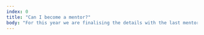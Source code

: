```yaml
---
index: 0
title: "Can I become a mentor?"
body: "For this year we are finalising the details with the last mentors, so currently we’re all set. Please <a href='mailto:info@swiftisland.nl'>send us an email</a> though, so we can contact you if one of our mentors has to cancel. And we will definitely put you on the list for next year!"
---
```


